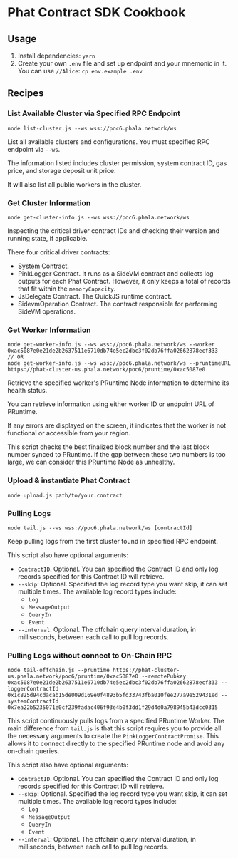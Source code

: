 # Phat Contract SDK Cookbook

## Usage

1. Install dependencies: `yarn`
2. Create your own `.env` file and set up endpoint and your mnemonic in it. You can use `//Alice`: `cp env.example .env`


## Recipes

### List Available Cluster via Specified RPC Endpoint

```shell
node list-cluster.js --ws wss://poc6.phala.network/ws
```

List all available clusters and configurations. You must specified RPC endpoint via `--ws`.

The information listed includes cluster permission, system contract ID, gas price, and storage deposit unit price.

It will also list all public workers in the cluster.


### Get Cluster Information

```shell
node get-cluster-info.js --ws wss://poc6.phala.network/ws
```

Inspecting the critical driver contract IDs and checking their version and running state, if applicable.

There four critical driver contracts:

- System Contract.
- PinkLogger Contract. It runs as a SideVM contract and collects log outputs for each Phat Contract. However, it only keeps a total of records that fit within the `memoryCapacity`.
- JsDelegate Contract. The QuickJS runtime contract.
- SidevmOperation Contract. The contract responsible for performing SideVM operations.


### Get Worker Information

```shell
node get-worker-info.js --ws wss://poc6.phala.network/ws --worker 0xac5087e0e21de2b2637511e6710db74e5ec2dbc3f02db76ffa02662878ecf333
// OR
node get-worker-info.js --ws wss://poc6.phala.network/ws --pruntimeURL https://phat-cluster-us.phala.network/poc6/pruntime/0xac5087e0
```

Retrieve the specified worker's PRuntime Node information to determine its health status.

You can retrieve information using either worker ID or endpoint URL of PRuntime.

If any errors are displayed on the screen, it indicates that the worker is not functional or accessible from your region.

This script checks the best finalized block number and the last block number synced to PRuntime. If the gap between these two numbers is too large, we can consider this PRuntime Node as unhealthy.


### Upload & instantiate Phat Contract

```shell
node upload.js path/to/your.contract
```


### Pulling Logs

```shell
node tail.js --ws wss://poc6.phala.network/ws [contractId]

```

Keep pulling logs from the first cluster found in specified RPC endpoint. 

This script also have optional arguments:

- `ContractID`. Optional. You can specified the Contract ID and only log records specified for this Contract ID will retrieve.
- `--skip`: Optional. Specified the log record type you want skip, it can set multiple times.  The available log record types include:
    - `Log`
    - `MessageOutput`
    - `QueryIn`
    - `Event`
- `--interval`: Optional. The offchain query interval duration, in milliseconds, between each call to pull log records.


### Pulling Logs without connect to On-Chain RPC


```shell
node tail-offchain.js --pruntime https://phat-cluster-us.phala.network/poc6/pruntime/0xac5087e0 --remotePubkey 0xac5087e0e21de2b2637511e6710db74e5ec2dbc3f02db76ffa02662878ecf333 --loggerContractId 0x1c825d94cdacab15de009d169e0f4893b5fd33743fba010fee277a9e529431ed --systemContractId 0x7ea22b5235071e0cf239fadac406f93e4b0f3dd1f29d4d0a798945b43dcc0315
```

This script continuously pulls logs from a specified PRuntime Worker. The main difference from `tail.js` is that this script requires you to provide all the necessary arguments to create the `PinkLoggerContractPromise`. This allows it to connect directly to the specified PRuntime node and avoid any on-chain queries.

This script also have optional arguments:

- `ContractID`. Optional. You can specified the Contract ID and only log records specified for this Contract ID will retrieve.
- `--skip`: Optional. Specified the log record type you want skip, it can set multiple times.  The available log record types include:
    - `Log`
    - `MessageOutput`
    - `QueryIn`
    - `Event`
- `--interval`: Optional. The offchain query interval duration, in milliseconds, between each call to pull log records.
